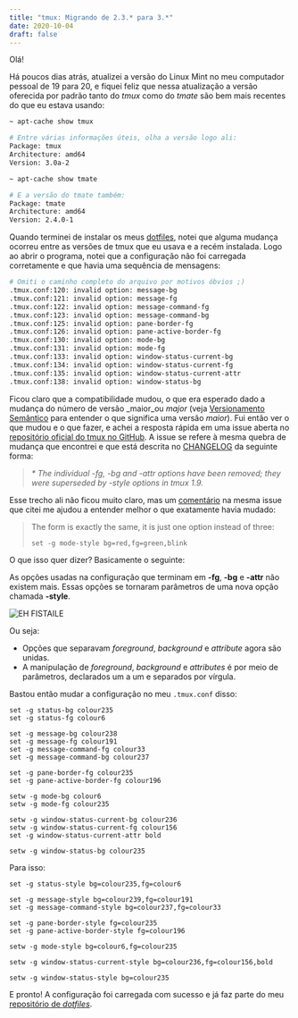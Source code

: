 ```yaml
---
title: "tmux: Migrando de 2.3.* para 3.*"
date: 2020-10-04
draft: false
---
```


Olá!

Há poucos dias atrás, atualizei a versão do Linux Mint no meu computador pessoal
de 19 para 20, e fiquei feliz que nessa atualização a versão oferecida por
padrão tanto do _tmux_ como do _tmate_ são bem mais recentes do que eu estava
usando:

```bash
~ apt-cache show tmux

# Entre várias informações úteis, olha a versão logo ali:
Package: tmux
Architecture: amd64
Version: 3.0a-2

~ apt-cache show tmate

# E a versão do tmate também:
Package: tmate
Architecture: amd64
Version: 2.4.0-1
```

Quando terminei de instalar os meus [dotfiles](https://github.com/devdrops/my-dotfiles),
notei que alguma mudança ocorreu entre as versões de tmux que eu usava e a recém
instalada. Logo ao abrir o programa, notei que a configuração não foi carregada
corretamente e que havia uma sequência de mensagens:

```bash
# Omiti o caminho completo do arquivo por motivos óbvios ;)
.tmux.conf:120: invalid option: message-bg
.tmux.conf:121: invalid option: message-fg
.tmux.conf:122: invalid option: message-command-fg
.tmux.conf:123: invalid option: message-command-bg
.tmux.conf:125: invalid option: pane-border-fg
.tmux.conf:126: invalid option: pane-active-border-fg
.tmux.conf:130: invalid option: mode-bg
.tmux.conf:131: invalid option: mode-fg
.tmux.conf:133: invalid option: window-status-current-bg
.tmux.conf:134: invalid option: window-status-current-fg
.tmux.conf:135: invalid option: window-status-current-attr
.tmux.conf:138: invalid option: window-status-bg
```

Ficou claro que a compatibilidade mudou, o que era esperado dado a mudança do
número de versão _maior_ou _major_ (veja [Versionamento Semântico](https://semver.org/lang/pt-BR/)
para entender o que significa uma versão _maior_). Fui então ver o que mudou e o
que fazer, e achei a resposta rápida em uma issue aberta no [repositório oficial
do tmux no GitHub](https://github.com/tmux/tmux/issues/1689). A issue se refere
à mesma quebra de mudança que encontrei e que está descrita no [CHANGELOG](https://raw.githubusercontent.com/tmux/tmux/2.9/CHANGES)
da seguinte forma:

> _\* The individual -fg, -bg and -attr options have been removed; they_
> _were superseded by -style options in tmux 1.9._

Esse trecho ali não ficou muito claro, mas um [comentário](https://github.com/tmux/tmux/issues/1689#issuecomment-486722349)
na mesma issue que citei me ajudou a entender melhor o que exatamente havia
mudado:

> The form is exactly the same, it is just one option instead of three:
>
> `set -g mode-style bg=red,fg=green,blink`

O que isso quer dizer? Basicamente o seguinte:

As opções usadas na configuração que terminam em **-fg**, **-bg** e **-attr**
não existem mais. Essas opções se tornaram parâmetros de uma nova opção chamada
**-style**.

![EH FISTAILE](/2020/10/04/ehfistaile.gif#center)

Ou seja:

- Opções que separavam _foreground_, _background_ e _attribute_ agora são
unidas.
- A manipulação de _foreground_, _background_ e _attributes_ é por meio de
parâmetros, declarados um a um e separados por vírgula.

Bastou então mudar a configuração no meu `.tmux.conf` disso:

```batchfile
set -g status-bg colour235
set -g status-fg colour6

set -g message-bg colour238
set -g message-fg colour191
set -g message-command-fg colour33
set -g message-command-bg colour237

set -g pane-border-fg colour235
set -g pane-active-border-fg colour196

setw -g mode-bg colour6
setw -g mode-fg colour235

setw -g window-status-current-bg colour236
setw -g window-status-current-fg colour156
set -g window-status-current-attr bold

setw -g window-status-bg colour235
```

Para isso:

```batchfile
set -g status-style bg=colour235,fg=colour6

set -g message-style bg=colour239,fg=colour191
set -g message-command-style bg=colour237,fg=colour33

set -g pane-border-style fg=colour235
set -g pane-active-border-style fg=colour196

setw -g mode-style bg=colour6,fg=colour235

setw -g window-status-current-style bg=colour236,fg=colour156,bold

setw -g window-status-style bg=colour235
```

E pronto! A configuração foi carregada com sucesso e já faz parte do meu
[repositório de _dotfiles_](https://github.com/devdrops/my-dotfiles/commit/b4f0fdc04748dc55dd4f72c37d644f3c1a232400).
